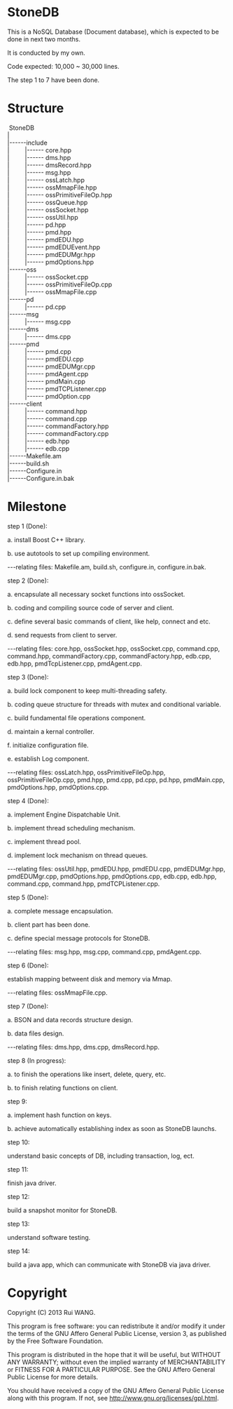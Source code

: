 StoneDB
=======
This is a NoSQL Database (Document database), which is expected to be done in next two months.

It is conducted by my own.

Code expected: 10,000 ~ 30,000 lines.

The step 1 to 7 have been done.

Structure
=======


&nbsp;StoneDB<br>|<br>|------include<br>|&nbsp;&nbsp;&nbsp;&nbsp;&nbsp;&nbsp;&nbsp;&nbsp; |------ core.hpp<br>|&nbsp;&nbsp;&nbsp;&nbsp;&nbsp;&nbsp;&nbsp;&nbsp; |------ dms.hpp<br>|&nbsp;&nbsp;&nbsp;&nbsp;&nbsp;&nbsp;&nbsp;&nbsp; |------ dmsRecord.hpp<br>|&nbsp;&nbsp;&nbsp;&nbsp;&nbsp;&nbsp;&nbsp;&nbsp; |------ msg.hpp<br>|&nbsp;&nbsp;&nbsp;&nbsp;&nbsp;&nbsp;&nbsp;&nbsp; |------ ossLatch.hpp<br>|&nbsp;&nbsp;&nbsp;&nbsp;&nbsp;&nbsp;&nbsp;&nbsp; |------ ossMmapFile.hpp<br>|&nbsp;&nbsp;&nbsp;&nbsp;&nbsp;&nbsp;&nbsp;&nbsp; |------ ossPrimitiveFileOp.hpp<br>|&nbsp;&nbsp;&nbsp;&nbsp;&nbsp;&nbsp;&nbsp;&nbsp; |------ ossQueue.hpp<br>|&nbsp;&nbsp;&nbsp;&nbsp;&nbsp;&nbsp;&nbsp;&nbsp; |------ ossSocket.hpp<br>|&nbsp;&nbsp;&nbsp;&nbsp;&nbsp;&nbsp;&nbsp;&nbsp; |------ ossUtil.hpp<br>|&nbsp;&nbsp;&nbsp;&nbsp;&nbsp;&nbsp;&nbsp;&nbsp; |------ pd.hpp<br>|&nbsp;&nbsp;&nbsp;&nbsp;&nbsp;&nbsp;&nbsp;&nbsp; |------ pmd.hpp<br>|&nbsp;&nbsp;&nbsp;&nbsp;&nbsp;&nbsp;&nbsp;&nbsp; |------ pmdEDU.hpp<br>|&nbsp;&nbsp;&nbsp;&nbsp;&nbsp;&nbsp;&nbsp;&nbsp; |------ pmdEDUEvent.hpp<br>|&nbsp;&nbsp;&nbsp;&nbsp;&nbsp;&nbsp;&nbsp;&nbsp; |------ pmdEDUMgr.hpp<br>|&nbsp;&nbsp;&nbsp;&nbsp;&nbsp;&nbsp;&nbsp;&nbsp; |------ pmdOptions.hpp<br>|------oss<br>|&nbsp;&nbsp;&nbsp;&nbsp;&nbsp;&nbsp;&nbsp;&nbsp; |------ ossSocket.cpp<br>|&nbsp;&nbsp;&nbsp;&nbsp;&nbsp;&nbsp;&nbsp;&nbsp; |------ ossPrimitiveFileOp.cpp<br>|&nbsp;&nbsp;&nbsp;&nbsp;&nbsp;&nbsp;&nbsp;&nbsp; |------ ossMmapFile.cpp<br>|------pd<br>|&nbsp;&nbsp;&nbsp;&nbsp;&nbsp;&nbsp;&nbsp;&nbsp; |------ pd.cpp<br>|------msg<br>|&nbsp;&nbsp;&nbsp;&nbsp;&nbsp;&nbsp;&nbsp;&nbsp; |------ msg.cpp<br>|------dms<br>|&nbsp;&nbsp;&nbsp;&nbsp;&nbsp;&nbsp;&nbsp;&nbsp; |------ dms.cpp<br>|------pmd<br>|&nbsp;&nbsp;&nbsp;&nbsp;&nbsp;&nbsp;&nbsp;&nbsp; |------ pmd.cpp<br>|&nbsp;&nbsp;&nbsp;&nbsp;&nbsp;&nbsp;&nbsp;&nbsp; |------ pmdEDU.cpp<br>|&nbsp;&nbsp;&nbsp;&nbsp;&nbsp;&nbsp;&nbsp;&nbsp; |------ pmdEDUMgr.cpp<br>|&nbsp;&nbsp;&nbsp;&nbsp;&nbsp;&nbsp;&nbsp;&nbsp; |------ pmdAgent.cpp<br>|&nbsp;&nbsp;&nbsp;&nbsp;&nbsp;&nbsp;&nbsp;&nbsp; |------ pmdMain.cpp<br>|&nbsp;&nbsp;&nbsp;&nbsp;&nbsp;&nbsp;&nbsp;&nbsp; |------ pmdTCPListener.cpp<br>|&nbsp;&nbsp;&nbsp;&nbsp;&nbsp;&nbsp;&nbsp;&nbsp; |------ pmdOption.cpp<br>|------client<br>|&nbsp;&nbsp;&nbsp;&nbsp;&nbsp;&nbsp;&nbsp;&nbsp; |------ command.hpp<br>|&nbsp;&nbsp;&nbsp;&nbsp;&nbsp;&nbsp;&nbsp;&nbsp; |------ command.cpp<br>|&nbsp;&nbsp;&nbsp;&nbsp;&nbsp;&nbsp;&nbsp;&nbsp; |------ commandFactory.hpp<br>|&nbsp;&nbsp;&nbsp;&nbsp;&nbsp;&nbsp;&nbsp;&nbsp; |------ commandFactory.cpp<br>|&nbsp;&nbsp;&nbsp;&nbsp;&nbsp;&nbsp;&nbsp;&nbsp; |------ edb.hpp<br>|&nbsp;&nbsp;&nbsp;&nbsp;&nbsp;&nbsp;&nbsp;&nbsp; |------ edb.cpp<br>|------Makefile.am<br>|------build.sh<br>|------Configure.in<br>|------Configure.in.bak

Milestone
=======

step 1 (Done):

a. install Boost C++ library.

b. use autotools to set up compiling environment.

---relating files: Makefile.am, build.sh, configure.in, configure.in.bak.

step 2 (Done):

a. encapsulate all necessary socket functions into ossSocket.

b. coding and compiling source code of server and client.

c. define several basic commands of client, like help, connect and etc.

d. send requests from client to server.

---relating files: core.hpp, ossSocket.hpp, ossSocket.cpp, command.cpp, command.hpp, commandFactory.cpp, commandFactory.hpp, edb.cpp, edb.hpp, pmdTcpListener.cpp, pmdAgent.cpp.

step 3 (Done):

a. build lock component to keep multi-threading safety.

b. coding queue structure for threads with mutex and conditional variable.

c. build fundamental file operations component.

d. maintain a kernal controller.

f. initialize configuration file.

e. establish Log component.

---relating files: ossLatch.hpp, ossPrimitiveFileOp.hpp, ossPrimitiveFileOp.cpp, pmd.hpp, pmd.cpp, pd.cpp, pd.hpp, pmdMain.cpp, pmdOptions.hpp, pmdOptions.cpp.

step 4 (Done):

a. implement Engine Dispatchable Unit.

b. implement thread scheduling mechanism.

c. implement thread pool.

d. implement lock mechanism on thread queues.

---relating files: ossUtil.hpp, pmdEDU.hpp, pmdEDU.cpp, pmdEDUMgr.hpp, pmdEDUMgr.cpp, pmdOptions.hpp, pmdOptions.cpp, edb.cpp, edb.hpp, command.cpp, command.hpp, pmdTCPListener.cpp.

step 5 (Done):

a. complete message encapsulation.

b. client part has been done.

c. define special message protocols for StoneDB.

---relating files: msg.hpp, msg.cpp, command.cpp, pmdAgent.cpp. 


step 6 (Done):

establish mapping betweent disk and memory via Mmap.

---relating files: ossMmapFile.cpp.


step 7 (Done):

a. BSON and data records structure design.

b. data files design.

---relating files: dms.hpp, dms.cpp, dmsRecord.hpp.


step 8 (In progress):

a. to finish the operations like insert, delete, query, etc.

b. to finish relating functions on client.


step 9:

a. implement hash function on keys.

b. achieve automatically establishing index as soon as StoneDB launchs.  


step 10:

understand basic concepts of DB, including transaction, log, ect.


step 11:

finish java driver.


step 12:

build a snapshot monitor for StoneDB.


step 13:

understand software testing.


step 14:

build a java app, which can communicate with StoneDB via java driver.


Copyright
=======


   Copyright (C) 2013 Rui WANG.

   This program is free software: you can redistribute it and/or modify
   it under the terms of the GNU Affero General Public License, version 3,
   as published by the Free Software Foundation.

   This program is distributed in the hope that it will be useful,
   but WITHOUT ANY WARRANTY; without even the implied warranty of
   MERCHANTABILITY or FITNESS FOR A PARTICULAR PURPOSE. See the
   GNU Affero General Public License for more details.

   You should have received a copy of the GNU Affero General Public License
   along with this program. If not, see <http://www.gnu.org/licenses/gpl.html>.

